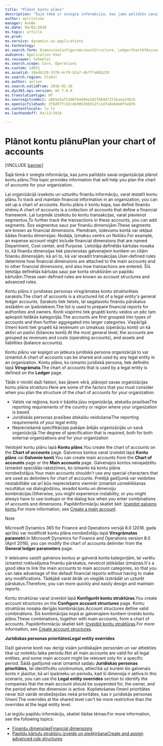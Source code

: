 ```yaml
---
title: "Plānot kontu plānu"
description: "Šajā tēmā ir sniegta informācija, kas jums palīdzēs savai organizācijai plānot kontu plānu."
author: aprilolson
manager: AnnBe
ms.date: 04/02/2018
ms.topic: article
ms.prod: 
ms.service: dynamics-ax-applications
ms.technology: 
ms.search.form: DimensionConfigureAccountStructure, LedgerChartOfAccounts
audience: Application User
ms.reviewer: twheeloc
ms.search.scope: Core, Operations
ms.custom: 14051
ms.assetid: 10edb129-33f0-4cf9-b2a7-4b7ffa09b229
ms.search.region: Global
ms.author: aolson
ms.search.validFrom: 2016-02-28
ms.dyn365.ops.version: AX 7.0.0
ms.translationtype: HT
ms.sourcegitcommit: a8b5a5af5108744406a3d2fb84d7151baea2481b
ms.openlocfilehash: 3f8d97fc42cde9053b0552fc1dfe8e6de0f5e03b
ms.contentlocale: lv-lv
ms.lasthandoff: 04/13/2018

---
```


# <a name="plan-your-chart-of-accounts"></a><span data-ttu-id="4c404-103">Plānot kontu plānu</span><span class="sxs-lookup"><span data-stu-id="4c404-103">Plan your chart of accounts</span></span>

[!INCLUDE [banner](../includes/banner.md)]

<span data-ttu-id="4c404-104">Šajā tēmā ir sniegta informācija, kas jums palīdzēs savai organizācijai plānot kontu plānu.</span><span class="sxs-lookup"><span data-stu-id="4c404-104">This topic provides information that will help you plan the chart of accounts for your organization.</span></span>

<span data-ttu-id="4c404-105">Lai organizācijā izsekotu un uzturētu finanšu informāciju, varat iestatīt kontu plānu.</span><span class="sxs-lookup"><span data-stu-id="4c404-105">To track and maintain financial information in an organization, you can set up a chart of accounts.</span></span> <span data-ttu-id="4c404-106">Kontu plāns ir kontu kopa, kas definē finanšu shēmu.</span><span class="sxs-lookup"><span data-stu-id="4c404-106">A chart of accounts is a collection of accounts that define a financial framework.</span></span> <span data-ttu-id="4c404-107">Lai turpmāk izsekotu šo kontu transakcijas, varat pievienot segmentus.</span><span class="sxs-lookup"><span data-stu-id="4c404-107">To further track the transactions in these accounts, you can add segments.</span></span> <span data-ttu-id="4c404-108">Šos segmentus sauc par finanšu dimensijām.</span><span class="sxs-lookup"><span data-stu-id="4c404-108">These segments are known as financial dimensions.</span></span> <span data-ttu-id="4c404-109">Piemēram, izdevumu kontā var iekļaut šādas finanšu dimensijas: Nodaļa, Izmaksu centrs un Nolūks.</span><span class="sxs-lookup"><span data-stu-id="4c404-109">For example, an expense account might include financial dimensions that are named Department, Cost center, and Purpose.</span></span> <span data-ttu-id="4c404-110">Lietotāja definētās kārtulas nosaka to, kā finanšu dimensijas tiek pievienotas galvenajiem kontiem un citām finanšu dimensijām, kā arī to, kā var ievadīt transakcijas.</span><span class="sxs-lookup"><span data-stu-id="4c404-110">User-defined rules determine how financial dimensions are attached to the main accounts and to other financial dimensions, and also how transactions are entered.</span></span> <span data-ttu-id="4c404-111">Šīs lietotāja definētās kārtulas sauc par konta struktūrām un papildu kārtulām.</span><span class="sxs-lookup"><span data-stu-id="4c404-111">These user-defined rules are known as account structures and advanced rules.</span></span>

<span data-ttu-id="4c404-112">Kontu plāns ir juridiskas personas virsgrāmatas kontu strukturētais saraksts.</span><span class="sxs-lookup"><span data-stu-id="4c404-112">The chart of accounts is a structured list of a legal entity's general ledger accounts.</span></span> <span data-ttu-id="4c404-113">Saraksts tiek lietots, lai sagatavotu finanšu pārskatus iestādēm un īpašniekiem.</span><span class="sxs-lookup"><span data-stu-id="4c404-113">The list is used to prepare financial reports for authorities and owners.</span></span> <span data-ttu-id="4c404-114">Konti vispirms tiek grupēti kontu veidos un pēc tam apkopoti lielākās kategorijās.</span><span class="sxs-lookup"><span data-stu-id="4c404-114">The accounts are first grouped into types of accounts and then further aggregated into larger categories.</span></span> <span data-ttu-id="4c404-115">Vispārīgā līmenī konti tiek grupēti kā ieņēmumi un izmaksas (operāciju konti) un kā aktīvi un pasīvi (bilances konti).</span><span class="sxs-lookup"><span data-stu-id="4c404-115">At the most general level, the accounts are grouped as revenues and costs (operating accounts), and assets and liabilities (balance accounts).</span></span>

<span data-ttu-id="4c404-116">Kontu plānu var kopīgot un jebkura juridiskā persona organizācijā to var izmantot.</span><span class="sxs-lookup"><span data-stu-id="4c404-116">A chart of accounts can be shared and used by any legal entity in an organization.</span></span> <span data-ttu-id="4c404-117">Kontu plāns, ko izmanto juridiskā persona, tiek definēts lapā **Virsgrāmata**.</span><span class="sxs-lookup"><span data-stu-id="4c404-117">The chart of accounts that is used by a legal entity is defined on the **Ledger** page.</span></span>

<span data-ttu-id="4c404-118">Tālāk ir minēti daži faktori, kas jāņem vērā, plānojot savas organizācijas kontu plāna strukturu.</span><span class="sxs-lookup"><span data-stu-id="4c404-118">Here are some of the factors that you must consider when you plan the structure of the chart of accounts for your organization:</span></span>

- <span data-ttu-id="4c404-119">Valsts vai reģiona, kurā ir bāzēta jūsu organizācija, atskaišu prasības</span><span class="sxs-lookup"><span data-stu-id="4c404-119">The reporting requirements of the country or region where your organization is based</span></span>
- <span data-ttu-id="4c404-120">Juridiskās personas prasības atskaišu veidošanai</span><span class="sxs-lookup"><span data-stu-id="4c404-120">The reporting requirements of your legal entity</span></span>
- <span data-ttu-id="4c404-121">Nepieciešamā specifikācijas pakāpe ārējās organizācijās un savā organizācijā.</span><span class="sxs-lookup"><span data-stu-id="4c404-121">The degree of specification that is required, both for both external organizations and for your organization</span></span>

<span data-ttu-id="4c404-122">Veidojiet kontu plānu lapā **Kontu plāns**.</span><span class="sxs-lookup"><span data-stu-id="4c404-122">You create the chart of accounts on the **Chart of accounts** page.</span></span> <span data-ttu-id="4c404-123">Galvenos kontus varat izveidot lapā **Kontu plāns** vai **Galvenie konti**.</span><span class="sxs-lookup"><span data-stu-id="4c404-123">You can create main accounts from the **Chart of accounts** page or the **Main accounts** page.</span></span> <span data-ttu-id="4c404-124">Galvenajos kontos nevajadzētu izmantot speciālās rakstzīmes, ko izmanto kā kontu plāna norobežotājus.</span><span class="sxs-lookup"><span data-stu-id="4c404-124">Your main accounts shouldn't use any special characters that are used as delimiters for chart of accounts.</span></span> <span data-ttu-id="4c404-125">Pretējā gadījumā var veidoties nestabilitāte vai arī būs nepieciešams vienmēr izmantot uzmeklēšanas rezultātus vai dialoglodziņu, ievadot kontu un dimensiju kombinācijas.</span><span class="sxs-lookup"><span data-stu-id="4c404-125">Otherwise, you might experience instability, or you might always have to use lookups or the dialog box when you enter combinations of accounts and dimensions.</span></span> <span data-ttu-id="4c404-126">Papildinformāciju skatiet šeit: [Izveidot galveno kontu](tasks/create-main-account.md).</span><span class="sxs-lookup"><span data-stu-id="4c404-126">For more information, see [Create a main account](tasks/create-main-account.md).</span></span>

> [!NOTE]
> <span data-ttu-id="4c404-127">Microsoft Dynamics 365 for Finance and Operations versijā 8.0 (2018. gada aprīlis) var modificēt kontu plāna norobežotāju lapā **Virsgrāmatas parametri**.</span><span class="sxs-lookup"><span data-stu-id="4c404-127">In Microsoft Dynamics for Finance and Operations version 8.0 (April 2018), you can modify the chart of accounts delimiter from the **General ledger parameters** page.</span></span>

<span data-ttu-id="4c404-128">Ir ieteicams saistīt galvenos kontus ar galvenā konta kategorijām, lai varētu izmantot noklusējuma finanšu pārskatus, neveicot jebkādas izmaiņas.</span><span class="sxs-lookup"><span data-stu-id="4c404-128">It's a good idea to link the main accounts to main account categories, so that you can take advantage of the default financial reports without having to make any modifications.</span></span> <span data-ttu-id="4c404-129">Tādējādi varat ātrāk un vieglāk izstrādāt un uzturēt pārskatus.</span><span class="sxs-lookup"><span data-stu-id="4c404-129">Therefore, you can more quickly and easily design and maintain reports.</span></span>

<span data-ttu-id="4c404-130">Kontu struktūras varat izveidot lapā **Konfigurēt kontu struktūras**.</span><span class="sxs-lookup"><span data-stu-id="4c404-130">You create account structures on the **Configure account structures** page.</span></span> <span data-ttu-id="4c404-131">Kontu struktūras nosaka derīgās kombinācijas.</span><span class="sxs-lookup"><span data-stu-id="4c404-131">Account structures define valid combinations.</span></span> <span data-ttu-id="4c404-132">Šīs kombinācijas kopā ar galvenajiem kontiem izveido kontu plānu.</span><span class="sxs-lookup"><span data-stu-id="4c404-132">These combinations, together with main accounts, form a chart of accounts.</span></span> <span data-ttu-id="4c404-133">Papildinformāciju skatiet šeit: [Izveidot kontu struktūras](tasks/create-account-structures.md).</span><span class="sxs-lookup"><span data-stu-id="4c404-133">For more information, see [Create account structures](tasks/create-account-structures.md).</span></span>

<span data-ttu-id="4c404-134">**Juridiskas personas prioritātes**</span><span class="sxs-lookup"><span data-stu-id="4c404-134">**Legal entity overrides**</span></span>

<span data-ttu-id="4c404-135">Daži galvenie konti nav derīgi visām juridiskajām personām un var attiekties tikai uz noteiktu laika periodu.</span><span class="sxs-lookup"><span data-stu-id="4c404-135">Not all main accounts are valid for all legal entities, and some main account might be relevant only for a specific period.</span></span> <span data-ttu-id="4c404-136">Šādā gadījumā varat izmantot sadaļu **Juridiskas personas prioritātes**, lai identificētu uzņēmumus, attiecībā uz kuriem šis galvenais konts ir jāaiztur, kā arī īpašnieku un periodu, kad šī dimensija ir aktīva.</span><span class="sxs-lookup"><span data-stu-id="4c404-136">In this scenario, you can use the **Legal entity overrides** section to identify the companies that the main account should be suspended for, the owner, and the period when the dimension is active.</span></span> <span data-ttu-id="4c404-137">Koplietošanas līmenī prioritātes nevar būt vairāk ierobežojošas nekā prioritātes, kas ir juridiskās personas līmenī.</span><span class="sxs-lookup"><span data-stu-id="4c404-137">The overrides at the shared level can't be more restrictive than the overrides at the legal entity level.</span></span>

<span data-ttu-id="4c404-138">Lai iegūtu papildu informāciju, skatiet šādas tēmas:</span><span class="sxs-lookup"><span data-stu-id="4c404-138">For more information, see the following topics:</span></span>

- [<span data-ttu-id="4c404-139">Finanšu dimensijas</span><span class="sxs-lookup"><span data-stu-id="4c404-139">Financial dimensions</span></span>](financial-dimensions.md)
- [<span data-ttu-id="4c404-140">Papildu kārtulu struktūru izveide un piešķiršana</span><span class="sxs-lookup"><span data-stu-id="4c404-140">Create and assign advanced rule structures</span></span>](tasks/create-assign-advanced-rule-structures.md)

